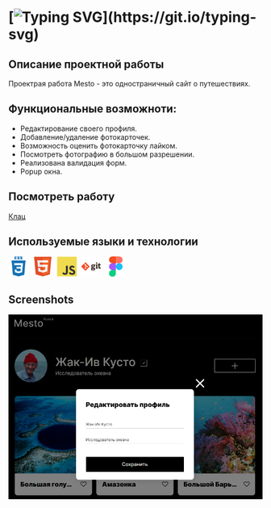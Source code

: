 # [![Typing SVG](https://readme-typing-svg.herokuapp.com?font=Inter&size=32&color=010808&vCenter=true&width=500&lines=%D0%9F%D1%80%D0%BE%D0%B5%D0%BA%D1%82%D0%BD%D0%B0%D1%8F+%D1%80%D0%B0%D0%B1%D0%BE%D1%82%D0%B0+'%D0%9C%D0%B5%D1%81%D1%82%D0%BE')](https://git.io/typing-svg)

## Описание проектной работы
Проектрая работа Mesto - это одностраничный сайт о путешествиях.

## Функциональные возможноти:
* Редактирование своего профиля.
* Добавление/удаление фотокарточек.
* Возможность оценить фотокарточку лайком.
* Посмотреть фотографию в большом разрешении.
* Реализована валидация форм.
* Popup окна.

## Посмотреть работу
[Клац](https://spacestrix.github.io/mesto/)


## Используемые языки и технологии
<div>
    <img src="https://raw.githubusercontent.com/devicons/devicon/1119b9f84c0290e0f0b38982099a2bd027a48bf1/icons/css3/css3-plain-wordmark.svg"  title="CSS3" alt="CSS" width="40" height="40"/>&nbsp;
    <img src="https://raw.githubusercontent.com/devicons/devicon/1119b9f84c0290e0f0b38982099a2bd027a48bf1/icons/html5/html5-original.svg" title="HTML5" alt="HTML" width="40" height="40"/>&nbsp;
    <img src="https://raw.githubusercontent.com/devicons/devicon/1119b9f84c0290e0f0b38982099a2bd027a48bf1/icons/javascript/javascript-original.svg" title="JavaScript" alt="JavaScript" width="40" height="40"/>&nbsp;
    <img src="https://raw.githubusercontent.com/devicons/devicon/1119b9f84c0290e0f0b38982099a2bd027a48bf1/icons/git/git-original-wordmark.svg" title="Git" **alt="Git" width="40" height="40"/>&nbsp;
    <img src="https://raw.githubusercontent.com/devicons/devicon/1119b9f84c0290e0f0b38982099a2bd027a48bf1/icons/figma/figma-original.svg" title="Figma" **alt="Figma" width="40" height="40"/>&nbsp;
</div>

## Screenshots
![App Screenshot](./images/screenshots/Screenshots.png)

